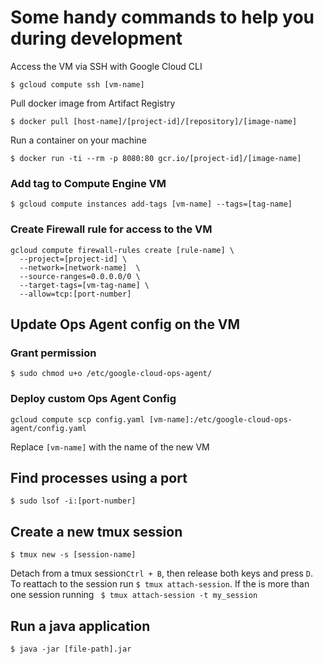 # Some handy commands to help you during development

Access the VM via SSH with Google Cloud CLI
```shell
$ gcloud compute ssh [vm-name]
```

Pull docker image from Artifact Registry
```shell
$ docker pull [host-name]/[project-id]/[repository]/[image-name]
```

Run a container on your machine 
```shell
$ docker run -ti --rm -p 8080:80 gcr.io/[project-id]/[image-name]
```

### Add tag to Compute Engine VM
```shell
$ gcloud compute instances add-tags [vm-name] --tags=[tag-name]  
```
### Create Firewall rule for access to the VM
```shell
gcloud compute firewall-rules create [rule-name] \
  --project=[project-id] \
  --network=[network-name]  \     
  --source-ranges=0.0.0.0/0 \
  --target-tags=[vm-tag-name] \
  --allow=tcp:[port-number]
```

## Update Ops Agent config on the VM
### Grant permission
```shell
$ sudo chmod u+o /etc/google-cloud-ops-agent/
```
### Deploy custom Ops Agent Config
```shell
gcloud compute scp config.yaml [vm-name]:/etc/google-cloud-ops-agent/config.yaml
```
Replace `[vm-name]` with the name of the new VM

## Find processes using a port
```shell
$ sudo lsof -i:[port-number]
```

## Create a new tmux session 
```shell
$ tmux new -s [session-name]
```
Detach from a tmux session`Ctrl + B`, then release both keys and press `D`.
To reattach to the session run ``$ tmux attach-session``. If the is more than one session running `` $ tmux attach-session -t my_session``

## Run a java application
```shell
$ java -jar [file-path].jar
```
